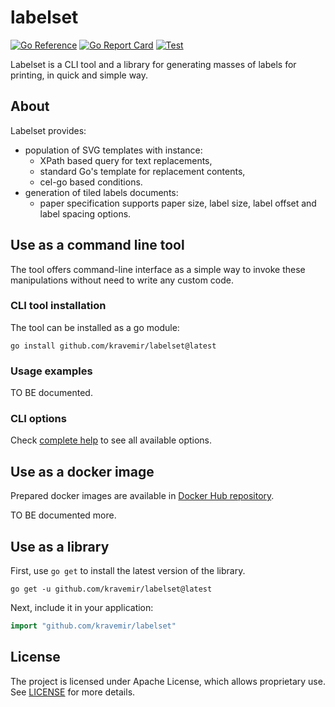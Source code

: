 labelset
========

[![Go Reference](https://pkg.go.dev/badge/github.com/kravemir/labelset.svg)](https://pkg.go.dev/github.com/kravemir/labelset)
[![Go Report Card](https://goreportcard.com/badge/github.com/kravemir/labelset)](https://goreportcard.com/report/github.com/kravemir/labelset)
[![Test](https://github.com/kravemir/labelset/actions/workflows/test.yml/badge.svg)](https://github.com/kravemir/labelset/actions/workflows/test.yml)

Labelset is a CLI tool and a library for generating masses of labels for printing, in quick and simple way.

## About

Labelset provides:

- population of SVG templates with instance:
  - XPath based query for text replacements,
  - standard Go's template for replacement contents,
  - cel-go based conditions.
- generation of tiled labels documents:
  - paper specification supports paper size, label size, label offset and label spacing options.

## Use as a command line tool

The tool offers command-line interface as a simple way to invoke these manipulations without need to write any custom code.

###  CLI tool installation

The tool can be installed as a go module:

```shell
go install github.com/kravemir/labelset@latest
```

### Usage examples

TO BE documented.

### CLI options

Check [complete help](docs/cli) to see all available options.

## Use as a docker image

Prepared docker images are available in [Docker Hub repository](https://hub.docker.com/r/kravemir/labelset/tags).

TO BE documented more.

## Use as a library

First, use `go get` to install the latest version of the library.

```shell
go get -u github.com/kravemir/labelset@latest
```

Next, include it in your application:

```go
import "github.com/kravemir/labelset"
```

## License

The project is licensed under Apache License, which allows proprietary use. See [LICENSE](LICENSE) for more details.

